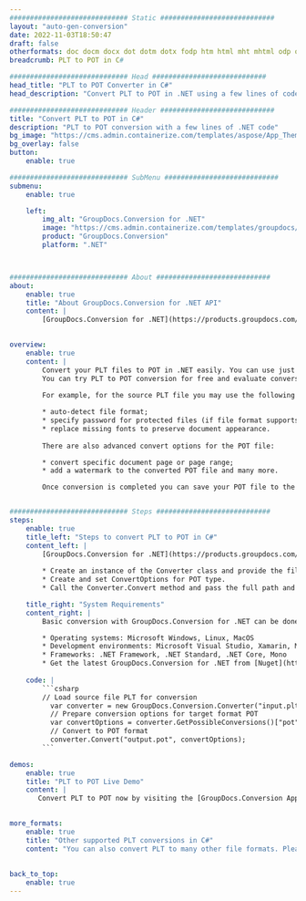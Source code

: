 ```yaml
---
############################# Static ############################
layout: "auto-gen-conversion"
date: 2022-11-03T18:50:47
draft: false
otherformats: doc docm docx dot dotm dotx fodp htm html mht mhtml odp odt otp pot potm potx pps ppsm ppsx ppt pptm pptx rtf
breadcrumb: PLT to POT in C#

############################# Head ############################
head_title: "PLT to POT Converter in C#"
head_description: "Convert PLT to POT in .NET using a few lines of code. Use the GroupDocs Document Conversion API to convert over 160 file formats."

############################# Header ############################
title: "Convert PLT to POT in C#"
description: "PLT to POT conversion with a few lines of .NET code"
bg_image: "https://cms.admin.containerize.com/templates/aspose/App_Themes/V3/images/bg/header1.png"
bg_overlay: false
button:
    enable: true

############################# SubMenu ############################
submenu:
    enable: true

    left:
        img_alt: "GroupDocs.Conversion for .NET"
        image: "https://cms.admin.containerize.com/templates/groupdocs/images/product-logos/90x90-noborder/groupdocs-conversion-net.png"
        product: "GroupDocs.Conversion"
        platform: ".NET"



############################# About ############################
about:
    enable: true
    title: "About GroupDocs.Conversion for .NET API"
    content: |
        [GroupDocs.Conversion for .NET](https://products.groupdocs.com/conversion/net/) can be used to convert Microsoft Word, Excel, PowerPoint, PDF, Visio and other formats. GroupDocs.Conversion is a standalone API that is suitable for back-end and internal systems where high performance is required. It does not depend on any software such as Microsoft or Open Office.
    

overview:
    enable: true
    content: |
        Convert your PLT files to POT in .NET easily. You can use just a couple of C# code lines in any platform of your choice like - Windows, Linux, macOS.
        You can try PLT to POT conversion for free and evaluate conversion results quality.  Along with simple file conversion scenarios you can try more advanced options for loading source PLT file and for saving output POT result. 
        
        For example, for the source PLT file you may use the following load options:

        * auto-detect file format;
        * specify password for protected files (if file format supports it);
        * replace missing fonts to preserve document appearance.
        
        There are also advanced convert options for the POT file:

        * convert specific document page or page range;
        * add a watermark to the converted POT file and many more.

        Once conversion is completed you can save your POT file to the local file path or any third-party storage like FTP, Amazon S3, Google Drive, Dropbox etc. Please note - to convert PLT to POT there is no need for any additional software installed - like MS Office, Open Office, Adobe Acrobat Reader etc.


############################# Steps ############################
steps:
    enable: true
    title_left: "Steps to convert PLT to POT in C#"
    content_left: |
        [GroupDocs.Conversion for .NET](https://products.groupdocs.com/conversion/net/) makes it easy for developers to convert a PLT file to POT with a few lines of code.
        
        * Create an instance of the Converter class and provide the file PLT with the full path
        * Create and set ConvertOptions for POT type.
        * Call the Converter.Convert method and pass the full path and format (POT) as a parameter

    title_right: "System Requirements"
    content_right: |
        Basic conversion with GroupDocs.Conversion for .NET can be done in just a few simple steps. Our APIs are supported on all major platforms and operating systems. Before executing the code below, make sure you have the following prerequisites installed on your system.

        * Operating systems: Microsoft Windows, Linux, MacOS
        * Development environments: Microsoft Visual Studio, Xamarin, MonoDevelop
        * Frameworks: .NET Framework, .NET Standard, .NET Core, Mono
        * Get the latest GroupDocs.Conversion for .NET from [Nuget](https://www.nuget.org/packages/groupdocs.conversion)
         
    code: |
        ```csharp    
        // Load source file PLT for conversion
          var converter = new GroupDocs.Conversion.Converter("input.plt");
          // Prepare conversion options for target format POT
          var convertOptions = converter.GetPossibleConversions()["pot"].ConvertOptions;
          // Convert to POT format
          converter.Convert("output.pot", convertOptions);
        ```

demos:
    enable: true
    title: "PLT to POT Live Demo"
    content: |
       Convert PLT to POT now by visiting the [GroupDocs.Conversion App](https://products.groupdocs.app/conversion/family) website. Online demo has the following advantages
          

more_formats:
    enable: true
    title: "Other supported PLT conversions in C#"
    content: "You can also convert PLT to many other file formats. Please see the list below."
       
       
back_to_top:
    enable: true
---
```

